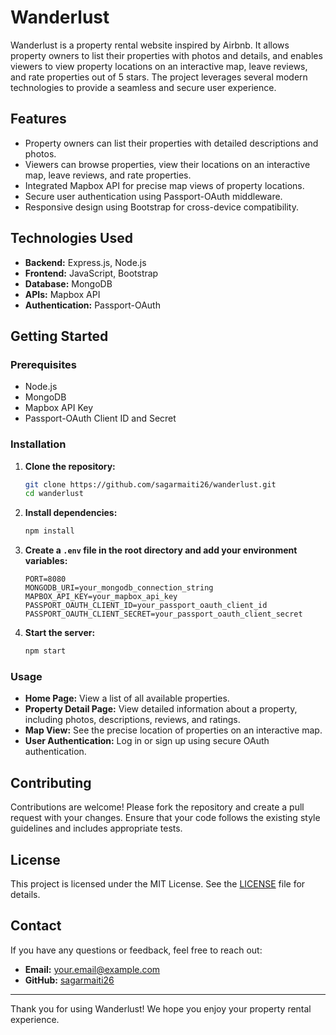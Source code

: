 # Wanderlust

Wanderlust is a property rental website inspired by Airbnb. It allows property owners to list their properties with photos and details, and enables viewers to view property locations on an interactive map, leave reviews, and rate properties out of 5 stars. The project leverages several modern technologies to provide a seamless and secure user experience.

## Features

- Property owners can list their properties with detailed descriptions and photos.
- Viewers can browse properties, view their locations on an interactive map, leave reviews, and rate properties.
- Integrated Mapbox API for precise map views of property locations.
- Secure user authentication using Passport-OAuth middleware.
- Responsive design using Bootstrap for cross-device compatibility.

## Technologies Used

- **Backend:** Express.js, Node.js
- **Frontend:** JavaScript, Bootstrap
- **Database:** MongoDB
- **APIs:** Mapbox API
- **Authentication:** Passport-OAuth

## Getting Started

### Prerequisites

- Node.js
- MongoDB
- Mapbox API Key
- Passport-OAuth Client ID and Secret

### Installation

1. **Clone the repository:**

    ```bash
    git clone https://github.com/sagarmaiti26/wanderlust.git
    cd wanderlust
    ```

2. **Install dependencies:**

    ```bash
    npm install
    ```

3. **Create a `.env` file in the root directory and add your environment variables:**

    ```env
    PORT=8080
    MONGODB_URI=your_mongodb_connection_string
    MAPBOX_API_KEY=your_mapbox_api_key
    PASSPORT_OAUTH_CLIENT_ID=your_passport_oauth_client_id
    PASSPORT_OAUTH_CLIENT_SECRET=your_passport_oauth_client_secret
    ```

4. **Start the server:**

    ```bash
    npm start
    ```

### Usage

- **Home Page:** View a list of all available properties.
- **Property Detail Page:** View detailed information about a property, including photos, descriptions, reviews, and ratings.
- **Map View:** See the precise location of properties on an interactive map.
- **User Authentication:** Log in or sign up using secure OAuth authentication.

## Contributing

Contributions are welcome! Please fork the repository and create a pull request with your changes. Ensure that your code follows the existing style guidelines and includes appropriate tests.

## License

This project is licensed under the MIT License. See the [LICENSE](LICENSE) file for details.

## Contact

If you have any questions or feedback, feel free to reach out:

- **Email:** your.email@example.com
- **GitHub:** [sagarmaiti26](https://github.com/sagarmaiti26)

---

Thank you for using Wanderlust! We hope you enjoy your property rental experience.